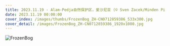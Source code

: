 ```yaml
---
title: 2023.11.19 - Alam-Pedja自然保护区，爱沙尼亚 (© Sven Zacek/Minden Pictures)
date: 2023.11.19 00:00:00
cover_index: /images/thumbs/FrozenBog_ZH-CN0712859386_533x300.jpg
cover_detail: /images/FrozenBog_ZH-CN0712859386_1920x1080.jpg
---
```


![FrozenBog](/images/FrozenBog_ZH-CN0712859386_1920x1080.jpg)
